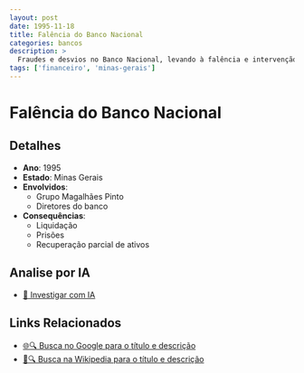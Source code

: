 ```yaml
---
layout: post
date: 1995-11-18
title: Falência do Banco Nacional
categories: bancos
description: > 
  Fraudes e desvios no Banco Nacional, levando à falência e intervenção, com rombo estimado em R$ 2 bilhões.
tags: ['financeiro', 'minas-gerais']
---
```


# Falência do Banco Nacional

## Detalhes
- **Ano**: 1995
- **Estado**: Minas Gerais
- **Envolvidos**:
  - Grupo Magalhães Pinto
  - Diretores do banco
- **Consequências**:
  - Liquidação
  - Prisões
  - Recuperação parcial de ativos

## Analise por IA
- [🤖 Investigar com IA](https://www.perplexity.ai/search?q=%22esc%C3%A2ndalo%20financeiro%20Brasil%22%20Fal%C3%AAncia%20do%20Banco%20Nacional%20Fraudes%20e%20desvios%20no%20Banco%20Nacional%2C%20levando%20%C3%A0%20fal%C3%AAncia%20e%20interven%C3%A7%C3%A3o%2C%20com%20rombo%20estimado%20em%20R%24%202%20bilh%C3%B5es.%20Minas%20Gerais%201995)

## Links Relacionados
- [🌐🔍 Busca no Google para o título e descrição](https://www.google.com/search?q=%22esc%C3%A2ndalo%20financeiro%20Brasil%22%20Fal%C3%AAncia%20do%20Banco%20Nacional%20Fraudes%20e%20desvios%20no%20Banco%20Nacional%2C%20levando%20%C3%A0%20fal%C3%AAncia%20e%20interven%C3%A7%C3%A3o%2C%20com%20rombo%20estimado%20em%20R%24%202%20bilh%C3%B5es.%20Minas%20Gerais%201995)
- [📖🔍 Busca na Wikipedia para o título e descrição](https://pt.wikipedia.org/w/index.php?search=%22esc%C3%A2ndalo%20financeiro%20Brasil%22%20Fal%C3%AAncia%20do%20Banco%20Nacional%20Fraudes%20e%20desvios%20no%20Banco%20Nacional%2C%20levando%20%C3%A0%20fal%C3%AAncia%20e%20interven%C3%A7%C3%A3o%2C%20com%20rombo%20estimado%20em%20R%24%202%20bilh%C3%B5es.%20Minas%20Gerais%201995)

